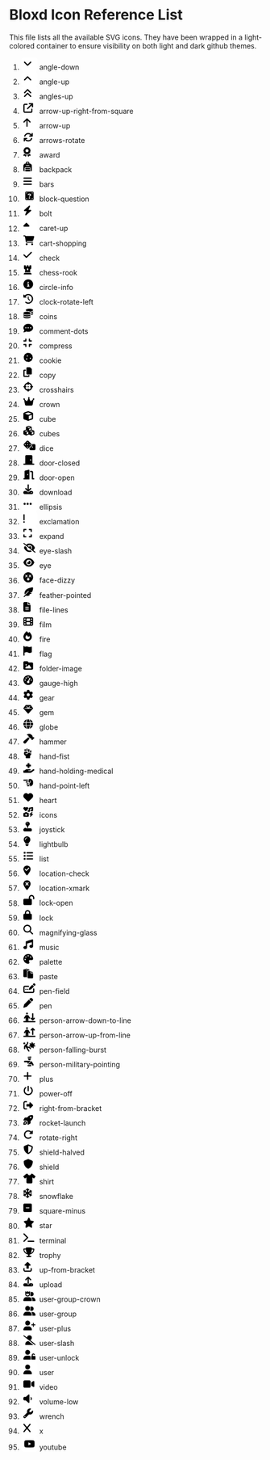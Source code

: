 # Bloxd Icon Reference List

This file lists all the available SVG icons. They have been wrapped in a light-colored container to ensure visibility on both light and dark github themes.

1. <span style="display: inline-flex; align-items: center; justify-content: center; background-color: #FFFFFF; padding: 4px; border-radius: 6px;"><img src="../assets/icons/angle-down.svg" alt="angle-down" width="24"></span> angle-down
2. <span style="display: inline-flex; align-items: center; justify-content: center; background-color: #FFFFFF; padding: 4px; border-radius: 6px;"><img src="../assets/icons/angle-up.svg" alt="angle-up" width="24"></span> angle-up
3. <span style="display: inline-flex; align-items: center; justify-content: center; background-color: #FFFFFF; padding: 4px; border-radius: 6px;"><img src="../assets/icons/angles-up.svg" alt="angles-up" width="24"></span> angles-up
4. <span style="display: inline-flex; align-items: center; justify-content: center; background-color: #FFFFFF; padding: 4px; border-radius: 6px;"><img src="../assets/icons/arrow-up-right-from-square.svg" alt="arrow-up-right-from-square" width="24"></span> arrow-up-right-from-square
5. <span style="display: inline-flex; align-items: center; justify-content: center; background-color: #FFFFFF; padding: 4px; border-radius: 6px;"><img src="../assets/icons/arrow-up.svg" alt="arrow-up" width="24"></span> arrow-up
6. <span style="display: inline-flex; align-items: center; justify-content: center; background-color: #FFFFFF; padding: 4px; border-radius: 6px;"><img src="../assets/icons/arrows-rotate.svg" alt="arrows-rotate" width="24"></span> arrows-rotate
7. <span style="display: inline-flex; align-items: center; justify-content: center; background-color: #FFFFFF; padding: 4px; border-radius: 6px;"><img src="../assets/icons/award.svg" alt="award" width="24"></span> award
8. <span style="display: inline-flex; align-items: center; justify-content: center; background-color: #FFFFFF; padding: 4px; border-radius: 6px;"><img src="../assets/icons/backpack.svg" alt="backpack" width="24"></span> backpack
9. <span style="display: inline-flex; align-items: center; justify-content: center; background-color: #FFFFFF; padding: 4px; border-radius: 6px;"><img src="../assets/icons/bars.svg" alt="bars" width="24"></span> bars
10. <span style="display: inline-flex; align-items: center; justify-content: center; background-color: #FFFFFF; padding: 4px; border-radius: 6px;"><img src="../assets/icons/block-question.svg" alt="block-question" width="24"></span> block-question
11. <span style="display: inline-flex; align-items: center; justify-content: center; background-color: #FFFFFF; padding: 4px; border-radius: 6px;"><img src="../assets/icons/bolt.svg" alt="bolt" width="24"></span> bolt
12. <span style="display: inline-flex; align-items: center; justify-content: center; background-color: #FFFFFF; padding: 4px; border-radius: 6px;"><img src="../assets/icons/caret-up.svg" alt="caret-up" width="24"></span> caret-up
13. <span style="display: inline-flex; align-items: center; justify-content: center; background-color: #FFFFFF; padding: 4px; border-radius: 6px;"><img src="../assets/icons/cart-shopping.svg" alt="cart-shopping" width="24"></span> cart-shopping
14. <span style="display: inline-flex; align-items: center; justify-content: center; background-color: #FFFFFF; padding: 4px; border-radius: 6px;"><img src="../assets/icons/check.svg" alt="check" width="24"></span> check
15. <span style="display: inline-flex; align-items: center; justify-content: center; background-color: #FFFFFF; padding: 4px; border-radius: 6px;"><img src="../assets/icons/chess-rook.svg" alt="chess-rook" width="24"></span> chess-rook
16. <span style="display: inline-flex; align-items: center; justify-content: center; background-color: #FFFFFF; padding: 4px; border-radius: 6px;"><img src="../assets/icons/circle-info.svg" alt="circle-info" width="24"></span> circle-info
17. <span style="display: inline-flex; align-items: center; justify-content: center; background-color: #FFFFFF; padding: 4px; border-radius: 6px;"><img src="../assets/icons/clock-rotate-left.svg" alt="clock-rotate-left" width="24"></span> clock-rotate-left
18. <span style="display: inline-flex; align-items: center; justify-content: center; background-color: #FFFFFF; padding: 4px; border-radius: 6px;"><img src="../assets/icons/coins.svg" alt="coins" width="24"></span> coins
19. <span style="display: inline-flex; align-items: center; justify-content: center; background-color: #FFFFFF; padding: 4px; border-radius: 6px;"><img src="../assets/icons/comment-dots.svg" alt="comment-dots" width="24"></span> comment-dots
20. <span style="display: inline-flex; align-items: center; justify-content: center; background-color: #FFFFFF; padding: 4px; border-radius: 6px;"><img src="../assets/icons/compress.svg" alt="compress" width="24"></span> compress
21. <span style="display: inline-flex; align-items: center; justify-content: center; background-color: #FFFFFF; padding: 4px; border-radius: 6px;"><img src="../assets/icons/cookie.svg" alt="cookie" width="24"></span> cookie
22. <span style="display: inline-flex; align-items: center; justify-content: center; background-color: #FFFFFF; padding: 4px; border-radius: 6px;"><img src="../assets/icons/copy.svg" alt="copy" width="24"></span> copy
23. <span style="display: inline-flex; align-items: center; justify-content: center; background-color: #FFFFFF; padding: 4px; border-radius: 6px;"><img src="../assets/icons/crosshairs.svg" alt="crosshairs" width="24"></span> crosshairs
24. <span style="display: inline-flex; align-items: center; justify-content: center; background-color: #FFFFFF; padding: 4px; border-radius: 6px;"><img src="../assets/icons/crown.svg" alt="crown" width="24"></span> crown
25. <span style="display: inline-flex; align-items: center; justify-content: center; background-color: #FFFFFF; padding: 4px; border-radius: 6px;"><img src="../assets/icons/cube.svg" alt="cube" width="24"></span> cube
26. <span style="display: inline-flex; align-items: center; justify-content: center; background-color: #FFFFFF; padding: 4px; border-radius: 6px;"><img src="../assets/icons/cubes.svg" alt="cubes" width="24"></span> cubes
27. <span style="display: inline-flex; align-items: center; justify-content: center; background-color: #FFFFFF; padding: 4px; border-radius: 6px;"><img src="../assets/icons/dice.svg" alt="dice" width="24"></span> dice
28. <span style="display: inline-flex; align-items: center; justify-content: center; background-color: #FFFFFF; padding: 4px; border-radius: 6px;"><img src="../assets/icons/door-closed.svg" alt="door-closed" width="24"></span> door-closed
29. <span style="display: inline-flex; align-items: center; justify-content: center; background-color: #FFFFFF; padding: 4px; border-radius: 6px;"><img src="../assets/icons/door-open.svg" alt="door-open" width="24"></span> door-open
30. <span style="display: inline-flex; align-items: center; justify-content: center; background-color: #FFFFFF; padding: 4px; border-radius: 6px;"><img src="../assets/icons/download.svg" alt="download" width="24"></span> download
31. <span style="display: inline-flex; align-items: center; justify-content: center; background-color: #FFFFFF; padding: 4px; border-radius: 6px;"><img src="../assets/icons/ellipsis.svg" alt="ellipsis" width="24"></span> ellipsis
32. <span style="display: inline-flex; align-items: center; justify-content: center; background-color: #FFFFFF; padding: 4px; border-radius: 6px;"><img src="../assets/icons/exclamation.svg" alt="exclamation" width="24"></span> exclamation
33. <span style="display: inline-flex; align-items: center; justify-content: center; background-color: #FFFFFF; padding: 4px; border-radius: 6px;"><img src="../assets/icons/expand.svg" alt="expand" width="24"></span> expand
34. <span style="display: inline-flex; align-items: center; justify-content: center; background-color: #FFFFFF; padding: 4px; border-radius: 6px;"><img src="../assets/icons/eye-slash.svg" alt="eye-slash" width="24"></span> eye-slash
35. <span style="display: inline-flex; align-items: center; justify-content: center; background-color: #FFFFFF; padding: 4px; border-radius: 6px;"><img src="../assets/icons/eye.svg" alt="eye" width="24"></span> eye
36. <span style="display: inline-flex; align-items: center; justify-content: center; background-color: #FFFFFF; padding: 4px; border-radius: 6px;"><img src="../assets/icons/face-dizzy.svg" alt="face-dizzy" width="24"></span> face-dizzy
37. <span style="display: inline-flex; align-items: center; justify-content: center; background-color: #FFFFFF; padding: 4px; border-radius: 6px;"><img src="../assets/icons/feather-pointed.svg" alt="feather-pointed" width="24"></span> feather-pointed
38. <span style="display: inline-flex; align-items: center; justify-content: center; background-color: #FFFFFF; padding: 4px; border-radius: 6px;"><img src="../assets/icons/file-lines.svg" alt="file-lines" width="24"></span> file-lines
39. <span style="display: inline-flex; align-items: center; justify-content: center; background-color: #FFFFFF; padding: 4px; border-radius: 6px;"><img src="../assets/icons/film.svg" alt="film" width="24"></span> film
40. <span style="display: inline-flex; align-items: center; justify-content: center; background-color: #FFFFFF; padding: 4px; border-radius: 6px;"><img src="../assets/icons/fire.svg" alt="fire" width="24"></span> fire
41. <span style="display: inline-flex; align-items: center; justify-content: center; background-color: #FFFFFF; padding: 4px; border-radius: 6px;"><img src="../assets/icons/flag.svg" alt="flag" width="24"></span> flag
42. <span style="display: inline-flex; align-items: center; justify-content: center; background-color: #FFFFFF; padding: 4px; border-radius: 6px;"><img src="../assets/icons/folder-image.svg" alt="folder-image" width="24"></span> folder-image
43. <span style="display: inline-flex; align-items: center; justify-content: center; background-color: #FFFFFF; padding: 4px; border-radius: 6px;"><img src="../assets/icons/gauge-high.svg" alt="gauge-high" width="24"></span> gauge-high
44. <span style="display: inline-flex; align-items: center; justify-content: center; background-color: #FFFFFF; padding: 4px; border-radius: 6px;"><img src="../assets/icons/gear.svg" alt="gear" width="24"></span> gear
45. <span style="display: inline-flex; align-items: center; justify-content: center; background-color: #FFFFFF; padding: 4px; border-radius: 6px;"><img src="../assets/icons/gem.svg" alt="gem" width="24"></span> gem
46. <span style="display: inline-flex; align-items: center; justify-content: center; background-color: #FFFFFF; padding: 4px; border-radius: 6px;"><img src="../assets/icons/globe.svg" alt="globe" width="24"></span> globe
47. <span style="display: inline-flex; align-items: center; justify-content: center; background-color: #FFFFFF; padding: 4px; border-radius: 6px;"><img src="../assets/icons/hammer.svg" alt="hammer" width="24"></span> hammer
48. <span style="display: inline-flex; align-items: center; justify-content: center; background-color: #FFFFFF; padding: 4px; border-radius: 6px;"><img src="../assets/icons/hand-fist.svg" alt="hand-fist" width="24"></span> hand-fist
49. <span style="display: inline-flex; align-items: center; justify-content: center; background-color: #FFFFFF; padding: 4px; border-radius: 6px;"><img src="../assets/icons/hand-holding-medical.svg" alt="hand-holding-medical" width="24"></span> hand-holding-medical
50. <span style="display: inline-flex; align-items: center; justify-content: center; background-color: #FFFFFF; padding: 4px; border-radius: 6px;"><img src="../assets/icons/hand-point-left.svg" alt="hand-point-left" width="24"></span> hand-point-left
51. <span style="display: inline-flex; align-items: center; justify-content: center; background-color: #FFFFFF; padding: 4px; border-radius: 6px;"><img src="../assets/icons/heart.svg" alt="heart" width="24"></span> heart
52. <span style="display: inline-flex; align-items: center; justify-content: center; background-color: #FFFFFF; padding: 4px; border-radius: 6px;"><img src="../assets/icons/icons.svg" alt="icons" width="24"></span> icons
53. <span style="display: inline-flex; align-items: center; justify-content: center; background-color: #FFFFFF; padding: 4px; border-radius: 6px;"><img src="../assets/icons/joystick.svg" alt="joystick" width="24"></span> joystick
54. <span style="display: inline-flex; align-items: center; justify-content: center; background-color: #FFFFFF; padding: 4px; border-radius: 6px;"><img src="../assets/icons/lightbulb.svg" alt="lightbulb" width="24"></span> lightbulb
55. <span style="display: inline-flex; align-items: center; justify-content: center; background-color: #FFFFFF; padding: 4px; border-radius: 6px;"><img src="../assets/icons/list.svg" alt="list" width="24"></span> list
56. <span style="display: inline-flex; align-items: center; justify-content: center; background-color: #FFFFFF; padding: 4px; border-radius: 6px;"><img src="../assets/icons/location-check.svg" alt="location-check" width="24"></span> location-check
57. <span style="display: inline-flex; align-items: center; justify-content: center; background-color: #FFFFFF; padding: 4px; border-radius: 6px;"><img src="../assets/icons/location-xmark.svg" alt="location-xmark" width="24"></span> location-xmark
58. <span style="display: inline-flex; align-items: center; justify-content: center; background-color: #FFFFFF; padding: 4px; border-radius: 6px;"><img src="../assets/icons/lock-open.svg" alt="lock-open" width="24"></span> lock-open
59. <span style="display: inline-flex; align-items: center; justify-content: center; background-color: #FFFFFF; padding: 4px; border-radius: 6px;"><img src="../assets/icons/lock.svg" alt="lock" width="24"></span> lock
60. <span style="display: inline-flex; align-items: center; justify-content: center; background-color: #FFFFFF; padding: 4px; border-radius: 6px;"><img src="../assets/icons/magnifying-glass.svg" alt="magnifying-glass" width="24"></span> magnifying-glass
61. <span style="display: inline-flex; align-items: center; justify-content: center; background-color: #FFFFFF; padding: 4px; border-radius: 6px;"><img src="../assets/icons/music.svg" alt="music" width="24"></span> music
62. <span style="display: inline-flex; align-items: center; justify-content: center; background-color: #FFFFFF; padding: 4px; border-radius: 6px;"><img src="../assets/icons/palette.svg" alt="palette" width="24"></span> palette
63. <span style="display: inline-flex; align-items: center; justify-content: center; background-color: #FFFFFF; padding: 4px; border-radius: 6px;"><img src="../assets/icons/paste.svg" alt="paste" width="24"></span> paste
64. <span style="display: inline-flex; align-items: center; justify-content: center; background-color: #FFFFFF; padding: 4px; border-radius: 6px;"><img src="../assets/icons/pen-field.svg" alt="pen-field" width="24"></span> pen-field
65. <span style="display: inline-flex; align-items: center; justify-content: center; background-color: #FFFFFF; padding: 4px; border-radius: 6px;"><img src="../assets/icons/pen.svg" alt="pen" width="24"></span> pen
66. <span style="display: inline-flex; align-items: center; justify-content: center; background-color: #FFFFFF; padding: 4px; border-radius: 6px;"><img src="../assets/icons/person-arrow-down-to-line.svg" alt="person-arrow-down-to-line" width="24"></span> person-arrow-down-to-line
67. <span style="display: inline-flex; align-items: center; justify-content: center; background-color: #FFFFFF; padding: 4px; border-radius: 6px;"><img src="../assets/icons/person-arrow-up-from-line.svg" alt="person-arrow-up-from-line" width="24"></span> person-arrow-up-from-line
68. <span style="display: inline-flex; align-items: center; justify-content: center; background-color: #FFFFFF; padding: 4px; border-radius: 6px;"><img src="../assets/icons/person-falling-burst.svg" alt="person-falling-burst" width="24"></span> person-falling-burst
69. <span style="display: inline-flex; align-items: center; justify-content: center; background-color: #FFFFFF; padding: 4px; border-radius: 6px;"><img src="../assets/icons/person-military-pointing.svg" alt="person-military-pointing" width="24"></span> person-military-pointing
70. <span style="display: inline-flex; align-items: center; justify-content: center; background-color: #FFFFFF; padding: 4px; border-radius: 6px;"><img src="../assets/icons/plus.svg" alt="plus" width="24"></span> plus
71. <span style="display: inline-flex; align-items: center; justify-content: center; background-color: #FFFFFF; padding: 4px; border-radius: 6px;"><img src="../assets/icons/power-off.svg" alt="power-off" width="24"></span> power-off
72. <span style="display: inline-flex; align-items: center; justify-content: center; background-color: #FFFFFF; padding: 4px; border-radius: 6px;"><img src="../assets/icons/right-from-bracket.svg" alt="right-from-bracket" width="24"></span> right-from-bracket
73. <span style="display: inline-flex; align-items: center; justify-content: center; background-color: #FFFFFF; padding: 4px; border-radius: 6px;"><img src="../assets/icons/rocket-launch.svg" alt="rocket-launch" width="24"></span> rocket-launch
74. <span style="display: inline-flex; align-items: center; justify-content: center; background-color: #FFFFFF; padding: 4px; border-radius: 6px;"><img src="../assets/icons/rotate-right.svg" alt="rotate-right" width="24"></span> rotate-right
75. <span style="display: inline-flex; align-items: center; justify-content: center; background-color: #FFFFFF; padding: 4px; border-radius: 6px;"><img src="../assets/icons/shield-halved.svg" alt="shield-halved" width="24"></span> shield-halved
76. <span style="display: inline-flex; align-items: center; justify-content: center; background-color: #FFFFFF; padding: 4px; border-radius: 6px;"><img src="../assets/icons/shield.svg" alt="shield" width="24"></span> shield
77. <span style="display: inline-flex; align-items: center; justify-content: center; background-color: #FFFFFF; padding: 4px; border-radius: 6px;"><img src="../assets/icons/shirt.svg" alt="shirt" width="24"></span> shirt
78. <span style="display: inline-flex; align-items: center; justify-content: center; background-color: #FFFFFF; padding: 4px; border-radius: 6px;"><img src="../assets/icons/snowflake.svg" alt="snowflake" width="24"></span> snowflake
79. <span style="display: inline-flex; align-items: center; justify-content: center; background-color: #FFFFFF; padding: 4px; border-radius: 6px;"><img src="../assets/icons/square-minus.svg" alt="square-minus" width="24"></span> square-minus
80. <span style="display: inline-flex; align-items: center; justify-content: center; background-color: #FFFFFF; padding: 4px; border-radius: 6px;"><img src="../assets/icons/star.svg" alt="star" width="24"></span> star
81. <span style="display: inline-flex; align-items: center; justify-content: center; background-color: #FFFFFF; padding: 4px; border-radius: 6px;"><img src="../assets/icons/terminal.svg" alt="terminal" width="24"></span> terminal
82. <span style="display: inline-flex; align-items: center; justify-content: center; background-color: #FFFFFF; padding: 4px; border-radius: 6px;"><img src="../assets/icons/trophy.svg" alt="trophy" width="24"></span> trophy
83. <span style="display: inline-flex; align-items: center; justify-content: center; background-color: #FFFFFF; padding: 4px; border-radius: 6px;"><img src="../assets/icons/up-from-bracket.svg" alt="up-from-bracket" width="24"></span> up-from-bracket
84. <span style="display: inline-flex; align-items: center; justify-content: center; background-color: #FFFFFF; padding: 4px; border-radius: 6px;"><img src="../assets/icons/upload.svg" alt="upload" width="24"></span> upload
85. <span style="display: inline-flex; align-items: center; justify-content: center; background-color: #FFFFFF; padding: 4px; border-radius: 6px;"><img src="../assets/icons/user-group-crown.svg" alt="user-group-crown" width="24"></span> user-group-crown
86. <span style="display: inline-flex; align-items: center; justify-content: center; background-color: #FFFFFF; padding: 4px; border-radius: 6px;"><img src="../assets/icons/user-group.svg" alt="user-group" width="24"></span> user-group
87. <span style="display: inline-flex; align-items: center; justify-content: center; background-color: #FFFFFF; padding: 4px; border-radius: 6px;"><img src="../assets/icons/user-plus.svg" alt="user-plus" width="24"></span> user-plus
88. <span style="display: inline-flex; align-items: center; justify-content: center; background-color: #FFFFFF; padding: 4px; border-radius: 6px;"><img src="../assets/icons/user-slash.svg" alt="user-slash" width="24"></span> user-slash
89. <span style="display: inline-flex; align-items: center; justify-content: center; background-color: #FFFFFF; padding: 4px; border-radius: 6px;"><img src="../assets/icons/user-unlock.svg" alt="user-unlock" width="24"></span> user-unlock
90. <span style="display: inline-flex; align-items: center; justify-content: center; background-color: #FFFFFF; padding: 4px; border-radius: 6px;"><img src="../assets/icons/user.svg" alt="user" width="24"></span> user
91. <span style="display: inline-flex; align-items: center; justify-content: center; background-color: #FFFFFF; padding: 4px; border-radius: 6px;"><img src="../assets/icons/video.svg" alt="video" width="24"></span> video
92. <span style="display: inline-flex; align-items: center; justify-content: center; background-color: #FFFFFF; padding: 4px; border-radius: 6px;"><img src="../assets/icons/volume-low.svg" alt="volume-low" width="24"></span> volume-low
93. <span style="display: inline-flex; align-items: center; justify-content: center; background-color: #FFFFFF; padding: 4px; border-radius: 6px;"><img src="../assets/icons/wrench.svg" alt="wrench" width="24"></span> wrench
94. <span style="display: inline-flex; align-items: center; justify-content: center; background-color: #FFFFFF; padding: 4px; border-radius: 6px;"><img src="../assets/icons/x.svg" alt="x" width="24"></span> x
95. <span style="display: inline-flex; align-items: center; justify-content: center; background-color: #FFFFFF; padding: 4px; border-radius: 6px;"><img src="../assets/icons/youtube.svg" alt="youtube" width="24"></span> youtube